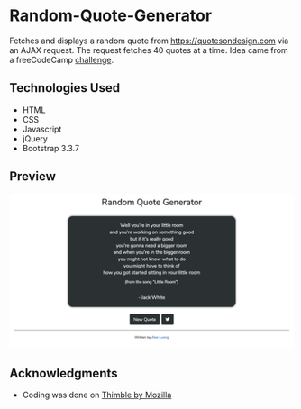# Random-Quote-Generator
Fetches and displays a random quote from https://quotesondesign.com via an AJAX request. The request fetches 40 quotes at a time.
Idea came from a freeCodeCamp [challenge](https://www.freecodecamp.org/challenges/build-a-random-quote-machine). 

## Technologies Used
* HTML
* CSS
* Javascript
* jQuery
* Bootstrap 3.3.7

## Preview
![Preview of webpage](Preview.png)

## Acknowledgments
* Coding was done on [Thimble by Mozilla](https://thimble.mozilla.org/)
